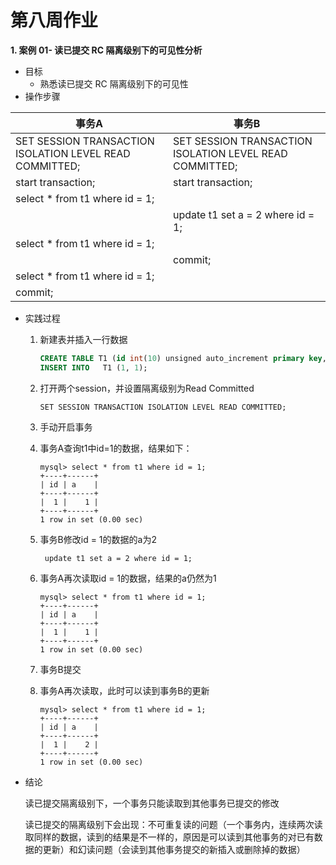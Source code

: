 # 第八周作业

**1. 案例 01- 读已提交 RC 隔离级别下的可见性分析**

- 目标
  - 熟悉读已提交 RC 隔离级别下的可见性
- 操作步骤

| 事务A                                                   | 事务B                                                   |
| ------------------------------------------------------- | ------------------------------------------------------- |
| SET SESSION TRANSACTION ISOLATION LEVEL READ COMMITTED; | SET SESSION TRANSACTION ISOLATION LEVEL READ COMMITTED; |
| start transaction;                                      | start transaction;                                      |
| select * from t1 where id = 1;                          |                                                         |
|                                                         | update t1 set a = 2 where id = 1;                       |
| select * from t1 where id = 1;                          |                                                         |
|                                                         | commit;                                                 |
| select * from t1 where id = 1;                          |                                                         |
| commit;                                                 |                                                         |

* 实践过程

   1. 新建表并插入一行数据

      ```sql
      CREATE TABLE T1 (id int(10) unsigned auto_increment primary key, a int(10));
      INSERT INTO	T1 (1, 1);
      ```

  2. 打开两个session，并设置隔离级别为Read Committed

     ```
     SET SESSION TRANSACTION ISOLATION LEVEL READ COMMITTED;
     ```

  3. 手动开启事务

  4. 事务A查询t1中id=1的数据，结果如下：

     ```
     mysql> select * from t1 where id = 1;
     +----+------+
     | id | a    |
     +----+------+
     |  1 |    1 |
     +----+------+
     1 row in set (0.00 sec)
     ```

  5. 事务B修改id = 1的数据的a为2

     ```
      update t1 set a = 2 where id = 1;
     ```

  6. 事务A再次读取id = 1的数据，结果的a仍然为1

     ```
     mysql> select * from t1 where id = 1;
     +----+------+
     | id | a    |
     +----+------+
     |  1 |    1 |
     +----+------+
     1 row in set (0.00 sec)
     ```

  7. 事务B提交

  8. 事务A再次读取，此时可以读到事务B的更新

     ```
     mysql> select * from t1 where id = 1;
     +----+------+
     | id | a    |
     +----+------+
     |  1 |    2 |
     +----+------+
     1 row in set (0.00 sec)
     ```

* 结论

  读已提交隔离级别下，一个事务只能读取到其他事务已提交的修改

  读已提交的隔离级别下会出现：不可重复读的问题（一个事务内，连续两次读取同样的数据，读到的结果是不一样的，原因是可以读到其他事务的对已有数据的更新）和幻读问题（会读到其他事务提交的新插入或删除掉的数据）
